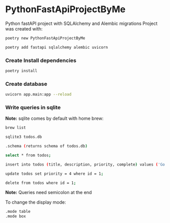 # PythonFastApiProjectByMe
Python fastAPI project with SQLAlchemy and Alembic migrations
Project was created with:

```sh
poetry new PythonFastApiProjectByMe

poetry add fastapi sqlalchemy alembic uvicorn
```

### Create Install dependencies
```sh
poetry install
```

### Create database
```sh
uvicorn app.main:app --reload
```

### Write queries in sqlite
**Note:** sqlite comes by default with home brew:

```sh
brew list
```

```sh
sqlite3 todos.db

.schema (returns schema of todos.db)

select * from todos;

insert into todos (title, description, priority, complete) values ('Go to the store', 'Pick up eggs', 5, False); 

update todos set priority = 4 where id = 1;

delete from todos where id = 1;
```
**Note:** Queries need semicolon at the end

To change the display mode:
```sh
.mode table
.mode box
```
